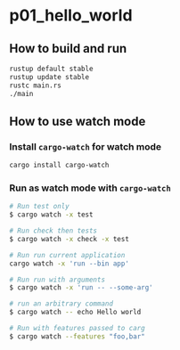 # p01_hello_world

## How to build and run

```bash
rustup default stable
rustup update stable
rustc main.rs
./main
```

## How to use watch mode

### Install `cargo-watch` for watch mode

```bash
cargo install cargo-watch
```

### Run as watch mode with `cargo-watch`

```bash
# Run test only
$ cargo watch -x test

# Run check then tests
$ cargo watch -x check -x test

# Run run current application
cargo watch -x 'run --bin app'

# Run run with arguments
$ cargo watch -x 'run -- --some-arg'

# run an arbitrary command
$ cargo watch -- echo Hello world

# Run with features passed to carg
$ cargo watch --features "foo,bar"
```
